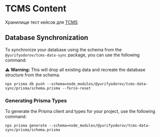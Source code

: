 # TCMS Content

Хранилище тест кейсов для [TCMS](https://tcms.yurifedorov.com/)


## Database Synchronization

To synchronize your database using the schema from the `@yurifyodorov/tcms-data-sync` package, you can use the following command:

⚠️ **Warning:** This will drop all existing data and recreate the database structure from the schema.

```shell
npx prisma db push --schema=node_modules/@yurifyodorov/tcms-data-sync/prisma/schema.prisma --force-reset
```

### Generating Prisma Types

To generate the Prisma client and types for your project, use the following command:

```shell
npx prisma generate --schema=node_modules/@yurifyodorov/tcms-data-sync/prisma/schema.prisma
```